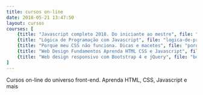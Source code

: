 ```yaml
---
title: cursos on-line
date: 2018-05-21 13:47:50
layout: cursos
courses: [
	{title: "Javascript completo 2018. Do iniciante ao mestre", file: "javascript-completo", price: 19.99, normalPrice: 114.99},
	{title: "Lógica de Programação com Javascript", file: "logica-de-programacao-com-javascript", price: 19.99, normalPrice: 129.99},
	{title: "Porque meu CSS não funciona. Dicas e macetes", file: "porque-meu-css-nao-funciona", price: 19.99, normalPrice: 84.99},
	{title: "Web Design Fundamentos Aprenda HTML CSS e Javascript", file: "web-fundamentos-html-css", price: 19.99, normalPrice: 189.99},
	{title: "Web design responsivo com Bootstrap 4 e jQuery", file: "bootstrap-4-jquery", price: 19.99, normalPrice: 84.99}
]
---
```


Cursos on-line do universo front-end. Aprenda HTML, CSS, Javascript e mais